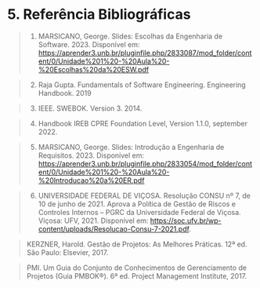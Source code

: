 # 5. Referência Bibliográficas

> 1. MARSICANO, George. Slides: Escolhas da Engenharia de Software. 2023. Disponível em: <https://aprender3.unb.br/pluginfile.php/2833087/mod_folder/content/0/Unidade%201%20-%20Aula%20-%20Escolhas%20da%20ESW.pdf>

> 2. Raja Gupta. Fundamentals of Software Engineering. Engineering Handbook. 2019

> 3. IEEE. SWEBOK. Version 3. 2014.

> 4. Handbook IREB CPRE Foundation Level, Version 1.1.0, september 2022.

> 5. MARSICANO, George. Slides: Introdução a Engenharia de Requisitos. 2023. Disponível em: <https://aprender3.unb.br/pluginfile.php/2833054/mod_folder/content/0/Unidade%201%20-%20Aula%20-%20Introducao%20a%20ER.pdf> 

> 6. UNIVERSIDADE FEDERAL DE VIÇOSA. Resolução CONSU nº 7, de 10 de junho de 2021. Aprova a Política de Gestão de Riscos e Controles Internos – PGRC da Universidade Federal de Viçosa. Viçosa: UFV, 2021. Disponível em: <https://soc.ufv.br/wp-content/uploads/Resolucao-Consu-7-2021.pdf>.

> KERZNER, Harold. Gestão de Projetos: As Melhores Práticas. 12ª ed. São Paulo: Elsevier, 2017.

> PMI. Um Guia do Conjunto de Conhecimentos de Gerenciamento de Projetos (Guia PMBOK®). 6ª ed. Project Management Institute, 2017.